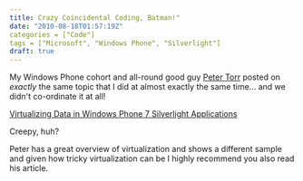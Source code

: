```yaml
---
title: Crazy Coincidental Coding, Batman!"
date: "2010-08-18T01:57:19Z"
categories = ["Code"]
tags = ["Microsoft", "Windows Phone", "Silverlight"]
draft: true
---
```


My Windows Phone cohort and all-round good guy [Peter Torr](http://blogs.msdn.com/b/ptorr/) posted on _exactly_ the same topic that I did at almost exactly the same time... and we didn't co-ordinate it at all!

[Virtualizing Data in Windows Phone 7 Silverlight Applications](http://blogs.msdn.com/b/ptorr/archive/2010/08/16/virtualizing-data-in-windows-phone-7-silverlight-applications.aspx)

Creepy, huh?

Peter has a great overview of virtualization and shows a different sample and given how tricky virtualization can be I highly recommend you also read his article.
